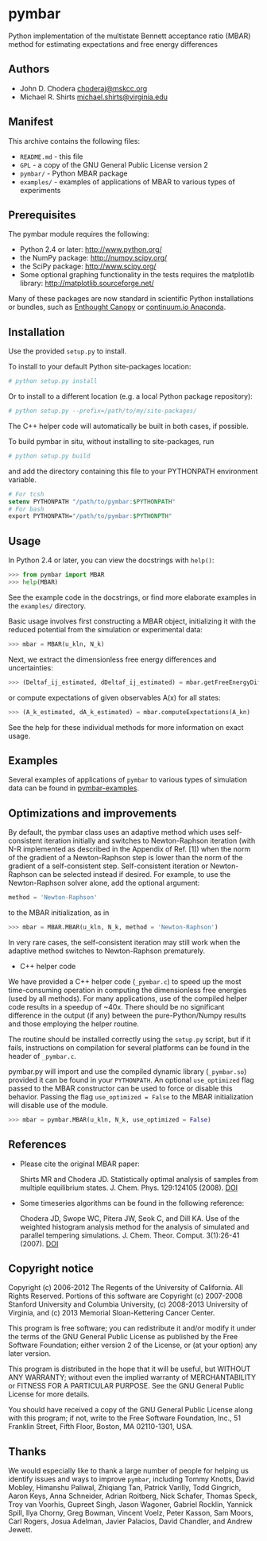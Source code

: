 pymbar
======

Python implementation of the multistate Bennett acceptance ratio (MBAR) method for estimating expectations and free energy differences

Authors
-------
* John D. Chodera <choderaj@mskcc.org>
* Michael R. Shirts <michael.shirts@virginia.edu>

Manifest
--------

This archive contains the following files:

* `README.md` - this file
* `GPL` - a copy of the GNU General Public License version 2
* `pymbar/` - Python MBAR package
* `examples/` - examples of applications of MBAR to various types of experiments

Prerequisites
-------------

The pymbar module requires the following:

* Python 2.4 or later: http://www.python.org/
* the NumPy package: http://numpy.scipy.org/
* the SciPy package: http://www.scipy.org/
* Some optional graphing functionality in the tests requires the matplotlib library: http://matplotlib.sourceforge.net/

Many of these packages are now standard in scientific Python installations or bundles, such as [Enthought Canopy](https://www.enthought.com/products/canopy/) or [continuum.io Anaconda](http://continuum.io/).

Installation
------------

Use the provided `setup.py` to install.

To install to your default Python site-packages location:
```tcsh
# python setup.py install
```
Or to install to a different location (e.g. a local Python package repository):
```tcsh
# python setup.py --prefix=/path/to/my/site-packages/
```
The C++ helper code will automatically be built in both cases, if possible.

To build pymbar in situ, without installing to site-packages, run
```tcsh
# python setup.py build
```
and add the directory containing this file to your PYTHONPATH environment variable.
```tcsh
# For tcsh
setenv PYTHONPATH "/path/to/pymbar:$PYTHONPATH"
# For bash
export PYTHONPATH="/path/to/pymbar:$PYTHONPTH"
```

Usage
-----

In Python 2.4 or later, you can view the docstrings with `help()`:
```python
>>> from pymbar import MBAR
>>> help(MBAR)
```
See the example code in the docstrings, or find more elaborate examples in the `examples/` directory.

Basic usage involves first constructing a MBAR object, initializing it with the reduced potential from the simulation or experimental data:
```python
>>> mbar = MBAR(u_kln, N_k)
```
Next, we extract the dimensionless free energy differences and uncertainties:
```python
>>> (Deltaf_ij_estimated, dDeltaf_ij_estimated) = mbar.getFreeEnergyDifferences()
```
or compute expectations of given observables A(x) for all states:
```python
>>> (A_k_estimated, dA_k_estimated) = mbar.computeExpectations(A_kn)
```
See the help for these individual methods for more information on exact usage.

Examples
--------

Several examples of applications of `pymbar` to various types of simulation data can be found in [pymbar-examples](http://github.com/choderalab/pymbar-examples/).

Optimizations and improvements
------------------------------

By default, the pymbar class uses an adaptive method which uses self-consistent iteration initially and switches to Newton-Raphson iteration (with N-R implemented as described in the Appendix of Ref. [1]) when the norm of the gradient of a Newton-Raphson step is lower than the norm of the gradient of a self-consistent step. Self-consistent iteration or Newton-Raphson can be selected instead if desired.  For example, to use the Newton-Raphson solver alone, add the optional argument:
```python
method = 'Newton-Raphson'
```
to the MBAR initialization, as in 
```python
>>> mbar = MBAR.MBAR(u_kln, N_k, method = 'Newton-Raphson')
```
In very rare cases, the self-consistent iteration may still work when the adaptive method switches to Newton-Raphson prematurely.

* C++ helper code

We have provided a C++ helper code (`_pymbar.c`) to speed up the most time-consuming operation in computing the dimensionless free energies (used by all methods).  For many applications, use of the compiled helper code results in a speedup of ~40x.  There should be no significant difference in the output (if any) between the pure-Python/Numpy results and those employing the helper routine.  

The routine should be installed correctly using the `setup.py` script, but if it fails, instructions on compilation for several platforms can be found in the header of `_pymbar.c`.

pymbar.py will import and use the compiled dynamic library (`_pymbar.so`) provided it can be found in your `PYTHONPATH`.  An optional `use_optimized` flag passed to the MBAR constructor can be used to force or disable this behavior.  Passing the flag `use_optimized = False` to the MBAR initialization will disable use of the module.
```python
>>> mbar = pymbar.MBAR(u_kln, N_k, use_optimized = False)
```

References
----------

* Please cite the original MBAR paper:

  Shirts MR and Chodera JD. Statistically optimal analysis of samples from multiple equilibrium states. J. Chem. Phys. 129:124105 (2008).  [DOI](http://dx.doi.org/10.1063/1.2978177)
  
* Some timeseries algorithms can be found in the following reference:

  Chodera JD, Swope WC, Pitera JW, Seok C, and Dill KA. Use of the weighted histogram analysis method for the analysis of simulated and parallel tempering simulations. J. Chem. Theor. Comput. 3(1):26-41 (2007).  [DOI](http://dx.doi.org/10.1021/ct0502864)

  
Copyright notice
----------------

Copyright (c) 2006-2012 The Regents of the University of California.  All Rights Reserved.  Portions of this software are Copyright (c) 2007-2008 Stanford University and Columbia University, (c) 2008-2013 University of Virginia, and (c) 2013 Memorial Sloan-Kettering Cancer Center.

This program is free software; you can redistribute it and/or modify it under the terms of the GNU General Public License as published by the Free Software Foundation; either version 2 of the License, or (at your option) any later version.

This program is distributed in the hope that it will be useful, but WITHOUT ANY WARRANTY; without even the implied warranty of MERCHANTABILITY or FITNESS FOR A PARTICULAR PURPOSE.  See the GNU General Public License for more details.

You should have received a copy of the GNU General Public License along with this program; if not, write to the Free Software Foundation, Inc., 51 Franklin Street, Fifth Floor, Boston, MA 02110-1301, USA.

Thanks
------

We would especially like to thank a large number of people for helping us identify issues and ways to improve `pymbar`, including Tommy Knotts, David Mobley, Himanshu Paliwal, Zhiqiang Tan, Patrick Varilly, Todd Gingrich, Aaron Keys, Anna Schneider, Adrian Roitberg, Nick Schafer, Thomas Speck, Troy van Voorhis, Gupreet Singh, Jason Wagoner, Gabriel Rocklin, Yannick Spill, Ilya Chorny, Greg Bowman, Vincent Voelz, Peter Kasson, Sam Moors, Carl Rogers, Josua Adelman, Javier Palacios, David Chandler, and Andrew Jewett.
